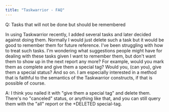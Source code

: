 ```yaml
---
title: "Taskwarrior - FAQ"
---
```


Q: Tasks that will not be done but should be remembered

In using Taskwarrior recently, I added several tasks and later decided against doing them. Normally I would just delete such a task but it would be good to remember them for future reference. I've been struggling with how to treat such tasks. I'm wondering what suggestions people might have for dealing with these tasks given I want to remember them, but don't want them to show up in the next report any more? For example, would you mark them as complete and give them a special tag? Would you, (can you), give them a special status? And so on. I am especially interested in a method that is faithful to the semantics of the Taskwarrior constructs, if that is possible of course.

A: I think you nailed it with "give them a special tag" and delete them. There's no "canceled" status, or anything like that, and you can still query them with the "all" report or the +DELETED special-tag.


